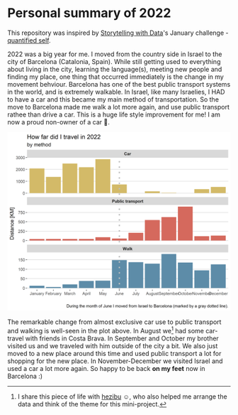 # Personal summary of 2022

This repository was inspired by [Storytelling with Data](https://www.storytellingwithdata.com/)'s January challenge - [quantified self](https://community.storytellingwithdata.com/challenges/jan-2023-quantified-self).

2022 was a big year for me.
I moved from the country side in Israel to the city of Barcelona (Catalonia, Spain). While still getting used to everything about living in the city, learning the language(s), meeting new people and finding my place, one thing that occurred immediately is the change in my movement behviour. Barcelona has one of the best public transport systems in the world, and is extremely walkable. In Israel, like many Israelies, I HAD to have a car and this became my main method of transportation. So the move to Barcelona made me walk a lot more again, and use public transport rathee than drive a car. This is a huge life style improvement for me! I am now a proud non-owner of a car :tada:.

![plot of transport method distances in 2022](https://github.com/shirasal/summary_2022/blob/main/plots/transport_2022.png)

The remarkable change from almost exclusive car use to public transport and walking is well-seen in the plot above.
In August we[^*] had some car-travel with friends in Costa Brava. In September and October my brother visited us and we traveled with him outside of the city a bit. We also just moved to a new place around this time and used public transport a lot for shopping for the new place.
In November-December we visited Israel and used a car a lot more again.
So happy to be back **on my feet** now in Barcelona :)

[^*]: I share this piece of life with [hezibu](https://github.com/hezibu) :relaxed:, who also helped me arrange the data and think of the theme for this mini-project.

